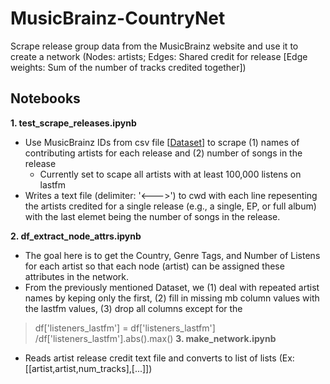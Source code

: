 # MusicBrainz-CountryNet  
Scrape release group data from the MusicBrainz website and use it to create a network (Nodes: artists; Edges: Shared credit for release [Edge weights: Sum of the number of tracks credited together])
  
  
## Notebooks
**1. test_scrape_releases.ipynb**
* Use MusicBrainz IDs from csv file [[Dataset](https://www.kaggle.com/pieca111/music-artists-popularity)] to scrape (1) names of contributing artists for each release and (2) number of songs in the release
  * Currently set to scape all artists with at least 100,000 listens on lastfm
* Writes a text file (delimiter: '<--->') to cwd with each line repesenting the artists credited for a single release (e.g., a single, EP, or full album) with the last elemet being the number of songs in the release.  

**2. df_extract_node_attrs.ipynb**
* The goal here is to get the Country, Genre Tags, and Number of Listens for each artist so that each node (artist) can be assigned these attributes in the network.
* From the previously mentioned Dataset, we (1) deal with repeated artist names by keping only the first, (2) fill in missing mb column values with the lastfm values, (3) drop all columns except for the 

> df['listeners_lastfm'] = df['listeners_lastfm'] /df['listeners_lastfm'].abs().max()
**3. make_network.ipynb**
* Reads artist release credit text file and converts to list of lists (Ex: [[artist,artist,num_tracks],[...]]) 



